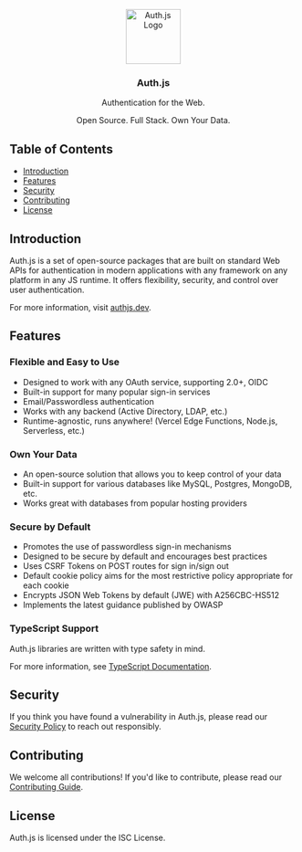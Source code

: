 <p align="center">
  <a href="https://authjs.dev" target="_blank">
    <img width="96px" src="https://authjs.dev/img/logo/logo-sm.png" alt="Auth.js Logo">
  </a>
  <h3 align="center">Auth.js</h3>
  <p align="center">Authentication for the Web.</p>
  <p align="center">Open Source. Full Stack. Own Your Data.</p>
</p>

## Table of Contents

- [Introduction](#introduction)
- [Features](#features)
- [Security](#security)
- [Contributing](#contributing)
- [License](#license)

## Introduction

Auth.js is a set of open-source packages that are built on standard Web APIs for authentication in modern applications with any framework on any platform in any JS runtime. It offers flexibility, security, and control over user authentication.

For more information, visit [authjs.dev](https://authjs.dev).

## Features

### Flexible and Easy to Use

- Designed to work with any OAuth service, supporting 2.0+, OIDC
- Built-in support for many popular sign-in services
- Email/Passwordless authentication
- Works with any backend (Active Directory, LDAP, etc.)
- Runtime-agnostic, runs anywhere! (Vercel Edge Functions, Node.js, Serverless, etc.)

### Own Your Data

- An open-source solution that allows you to keep control of your data
- Built-in support for various databases like MySQL, Postgres, MongoDB, etc.
- Works great with databases from popular hosting providers

### Secure by Default

- Promotes the use of passwordless sign-in mechanisms
- Designed to be secure by default and encourages best practices
- Uses CSRF Tokens on POST routes for sign in/sign out
- Default cookie policy aims for the most restrictive policy appropriate for each cookie
- Encrypts JSON Web Tokens by default (JWE) with A256CBC-HS512
- Implements the latest guidance published by OWASP

### TypeScript Support

Auth.js libraries are written with type safety in mind.

For more information, see [TypeScript Documentation](https://authjs.dev/getting-started/typescript).

## Security

If you think you have found a vulnerability in Auth.js, please read our [Security Policy](https://authjs.dev/security) to reach out responsibly.

## Contributing

We welcome all contributions! If you'd like to contribute, please read our [Contributing Guide](https://github.com/nextauthjs/.github/blob/main/CONTRIBUTING.md).

## License

Auth.js is licensed under the ISC License.